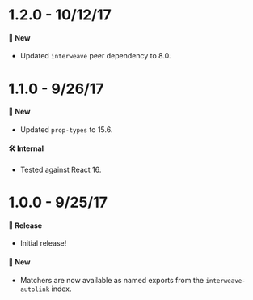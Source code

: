 # 1.2.0 - 10/12/17
#### 🚀 New
* Updated `interweave` peer dependency to 8.0.

# 1.1.0 - 9/26/17
#### 🚀 New
* Updated `prop-types` to 15.6.

#### 🛠 Internal
* Tested against React 16.

# 1.0.0 - 9/25/17
#### 🎉 Release
* Initial release!

#### 🚀 New
* Matchers are now available as named exports from the `interweave-autolink` index.
